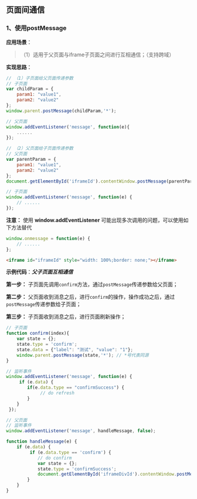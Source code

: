 ## 页面间通信

### 1、使用postMessage

**应用场景**：

>（1）适用于父页面与iframe子页面之间进行互相通信；（支持跨域）

**实现思路**：
```javascript
// （1）子页面给父页面传递参数
// 子页面
var childParam = {
    param1: "value1",
    param2: "value2"
};
window.parent.postMessage(childParam,'*');

// 父页面
window.addEventListener('message', function(e){
    ......
});

// （2）父页面给子页面传递参数
// 父页面
var parentParam = {
    param1: "value1",
    param2: "value2"
};
document.getElementById('iframeId').contentWindow.postMessage(parentParam, "*");

// 子页面
window.addEventListener('message', function(e) {
    // ......
});
```

**注意：** 使用 **window.addEventListener** 可能出现多次调用的问题，可以使用如下方法替代
```javascript
window.onmessage = function(e) {
    // ......
};
```

```html
<iframe id="iframeId" style="width: 100%;border: none;"></iframe>
```

**示例代码**：***父子页面互相通信***

**第一步：** 子页面先调用`confirm`方法，通过`postMessage`传递参数给父页面；

**第二步：** 父页面收到消息之后，进行`confirm`的操作，操作成功之后，通过`postMessage`传递参数给子页面；

**第三步：** 子页面收到消息之后，进行页面刷新操作；

```javascript
// 子页面
function confirm(index){
    var state = {};
    state.type = 'confirm';
    state.data = {"label": "测试", "value": "1"};
    window.parent.postMessage(state,'*'); // *号代表同源
}

// 监听事件
window.addEventListener('message', function(e) {
     if (e.data) {
        if(e.data.type == "confirmSuccess") {
             // do refresh
        }
    }
 });

// 父页面
// 监听事件
window.addEventListener('message', handleMessage, false);

function handleMessage(e) {
    if (e.data) {
         if (e.data.type == 'confirm') {
            // do confirm
            var state = {};
            state.type = 'confirmSuccess';
            document.getElementById('iframeDivId').contentWindow.postMessage(state, "*");
        }
    }
}
```
